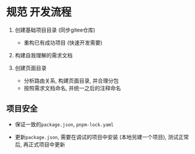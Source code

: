 # 规范 开发流程

1. 创建基础项目目录 (同步gitee仓库)
	+ 重构已有成功项目 (快速开发需要)

2. 构建自我理解的需求文档

3. 创建页面目录
	+ 分析路由关系, 构建页面目录, 并合理分包
	+ 按照需求文档命名, 并统一之后的注释命名

## 项目安全
* 保证一致的`package.json`, `pnpm-lock.yaml`

* 更新`package.json`, 需要在调试的项目中安装 (本地另建一个项目), 测试正常后, 再正式项目中更新
